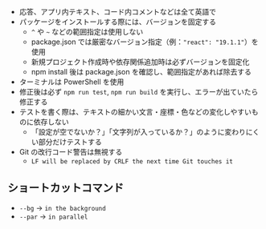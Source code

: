 - 応答、アプリ内テキスト、コード内コメントなどは全て英語で
- パッケージをインストールする際には、バージョンを固定する
  - `^` や `~` などの範囲指定は使用しない
  - package.json では厳密なバージョン指定（例：`"react": "19.1.1"`）を使用
  - 新規プロジェクト作成時や依存関係追加時は必ずバージョンを固定化
  - npm install 後は package.json を確認し、範囲指定があれば除去する
- ターミナルは PowerShell を使用
- 修正後は必ず `npm run test`, `npm run build` を実行し、エラーが出ていたら修正する
- テストを書く際は、テキストの細かい文言・座標・色などの変化しやすいものに依存しない
  - 「設定が空でないか？」「文字列が入っているか？」のように変わりにくい部分だけテストする
- Git の改行コード警告は無視する
  - `LF will be replaced by CRLF the next time Git touches it`

## ショートカットコマンド

- `--bg` → `in the background`
- `--par` → `in parallel`
